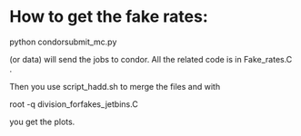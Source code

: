 
# How to get the fake rates: 

  python condorsubmit_mc.py 

(or data) will send the jobs to condor. All the related code is in Fake_rates.C .

Then you use script_hadd.sh to merge the files and with 

  root -q  division_forfakes_jetbins.C

you get the plots. 




